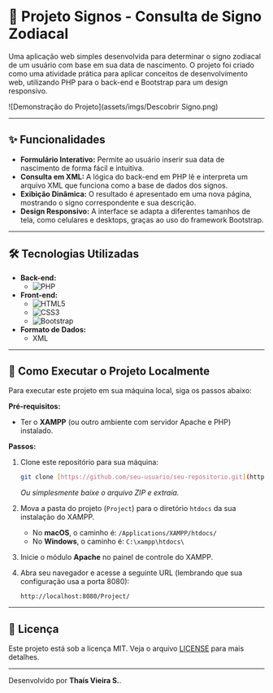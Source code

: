 # 🔮 Projeto Signos - Consulta de Signo Zodiacal

Uma aplicação web simples desenvolvida para determinar o signo zodiacal de um usuário com base em sua data de nascimento. O projeto foi criado como uma atividade prática para aplicar conceitos de desenvolvimento web, utilizando PHP para o back-end e Bootstrap para um design responsivo.

![Demonstração do Projeto](assets/imgs/Descobrir Signo.png)

---

## ✨ Funcionalidades

-   **Formulário Interativo:** Permite ao usuário inserir sua data de nascimento de forma fácil e intuitiva.
-   **Consulta em XML:** A lógica do back-end em PHP lê e interpreta um arquivo XML que funciona como a base de dados dos signos.
-   **Exibição Dinâmica:** O resultado é apresentado em uma nova página, mostrando o signo correspondente e sua descrição.
-   **Design Responsivo:** A interface se adapta a diferentes tamanhos de tela, como celulares e desktops, graças ao uso do framework Bootstrap.

---

## 🛠️ Tecnologias Utilizadas

-   **Back-end:**
    -   ![PHP](https://img.shields.io/badge/php-%23777BB4.svg?style=for-the-badge&logo=php&logoColor=white)
-   **Front-end:**
    -   ![HTML5](https://img.shields.io/badge/html5-%23E34F26.svg?style=for-the-badge&logo=html5&logoColor=white)
    -   ![CSS3](https://img.shields.io/badge/css3-%231572B6.svg?style=for-the-badge&logo=css3&logoColor=white)
    -   ![Bootstrap](https://img.shields.io/badge/bootstrap-%238511FA.svg?style=for-the-badge&logo=bootstrap&logoColor=white)
-   **Formato de Dados:**
    -   XML

---

## 🚀 Como Executar o Projeto Localmente

Para executar este projeto em sua máquina local, siga os passos abaixo:

**Pré-requisitos:**
-   Ter o **XAMPP** (ou outro ambiente com servidor Apache e PHP) instalado.

**Passos:**
1.  Clone este repositório para sua máquina:
    ```bash
    git clone [https://github.com/seu-usuario/seu-repositorio.git](https://github.com/seu-usuario/seu-repositorio.git)
    ```
    *Ou simplesmente baixe o arquivo ZIP e extraia.*

2.  Mova a pasta do projeto (`Project`) para o diretório `htdocs` da sua instalação do XAMPP.
    -   No **macOS**, o caminho é: `/Applications/XAMPP/htdocs/`
    -   No **Windows**, o caminho é: `C:\xampp\htdocs\`

3.  Inicie o módulo **Apache** no painel de controle do XAMPP.

4.  Abra seu navegador e acesse a seguinte URL (lembrando que sua configuração usa a porta 8080):
    ```
    http://localhost:8080/Project/
    ```

---

## 📄 Licença

Este projeto está sob a licença MIT. Veja o arquivo [LICENSE](LICENSE) para mais detalhes.

---

Desenvolvido por **Thaís Vieira S.**.
